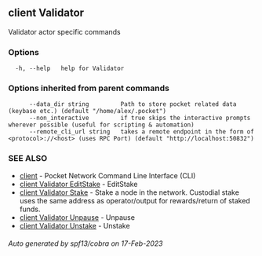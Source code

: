## client Validator

Validator actor specific commands

### Options

```
  -h, --help   help for Validator
```

### Options inherited from parent commands

```
      --data_dir string         Path to store pocket related data (keybase etc.) (default "/home/alex/.pocket")
      --non_interactive         if true skips the interactive prompts wherever possible (useful for scripting & automation)
      --remote_cli_url string   takes a remote endpoint in the form of <protocol>://<host> (uses RPC Port) (default "http://localhost:50832")
```

### SEE ALSO

* [client](client.md)	 - Pocket Network Command Line Interface (CLI)
* [client Validator EditStake](client_Validator_EditStake.md)	 - EditStake <fromAddr> <amount> <relayChainIDs> <serviceURI>
* [client Validator Stake](client_Validator_Stake.md)	 - Stake a node in the network. Custodial stake uses the same address as operator/output for rewards/return of staked funds.
* [client Validator Unpause](client_Validator_Unpause.md)	 - Unpause <fromAddr>
* [client Validator Unstake](client_Validator_Unstake.md)	 - Unstake <fromAddr>

###### Auto generated by spf13/cobra on 17-Feb-2023
